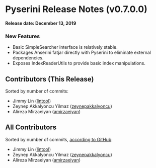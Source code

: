 # Pyserini Release Notes (v0.7.0.0)

**Release date: December 13, 2019**

### New Features

+ Basic SimpleSearcher interface is relatively stable.
+ Packages Anserini fatjar directly with Pyserini to eliminate external dependencies.
+ Exposes IndexReaderUtils to provide basic index manipulations.

## Contributors (This Release)

Sorted by number of commits:

+ Jimmy Lin ([lintool](https://github.com/lintool))
+ Zeynep Akkalyoncu Yilmaz ([zeynepakkalyoncu](https://github.com/zeynepakkalyoncu))
+ Alireza Mirzaeiyan ([amirzaeiyan](https://github.com/amirzaeiyan))

## All Contributors

Sorted by number of commits, [according to GitHub](https://github.com/castorini/pyserini/graphs/contributors):

+ Jimmy Lin ([lintool](https://github.com/lintool))
+ Zeynep Akkalyoncu Yilmaz ([zeynepakkalyoncu](https://github.com/zeynepakkalyoncu))
+ Alireza Mirzaeiyan ([amirzaeiyan](https://github.com/amirzaeiyan))
